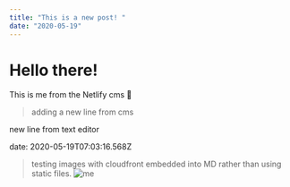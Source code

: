 ```yaml
---
title: "This is a new post! "
date: "2020-05-19"
---
```


# Hello there!

This is me from the Netlify cms 🕺

> adding a new line from cms

new line from text editor

date: 2020-05-19T07:03:16.568Z

> testing images with cloudfront embedded into MD rather than using static files.
> ![me](https://d281hw6jrax8rk.cloudfront.net/ryan.jpg)
